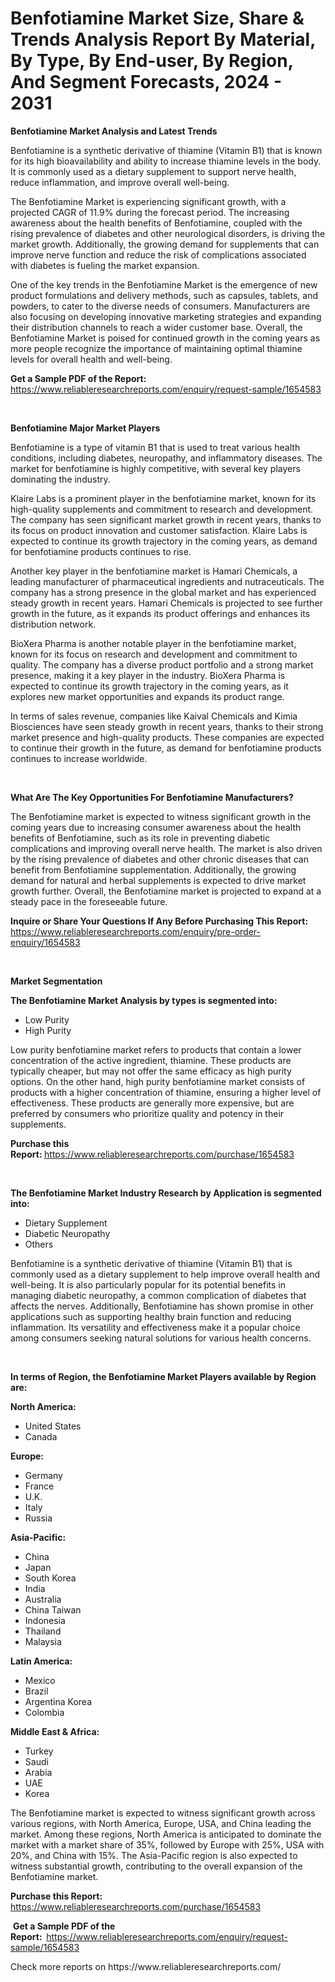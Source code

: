 <p><h1>Benfotiamine Market Size, Share & Trends Analysis Report By Material, By Type, By End-user, By Region, And Segment Forecasts, 2024 - 2031</h1></p><p><strong>Benfotiamine Market Analysis and Latest Trends</strong></p>
<p><p>Benfotiamine is a synthetic derivative of thiamine (Vitamin B1) that is known for its high bioavailability and ability to increase thiamine levels in the body. It is commonly used as a dietary supplement to support nerve health, reduce inflammation, and improve overall well-being.</p><p>The Benfotiamine Market is experiencing significant growth, with a projected CAGR of 11.9% during the forecast period. The increasing awareness about the health benefits of Benfotiamine, coupled with the rising prevalence of diabetes and other neurological disorders, is driving the market growth. Additionally, the growing demand for supplements that can improve nerve function and reduce the risk of complications associated with diabetes is fueling the market expansion.</p><p>One of the key trends in the Benfotiamine Market is the emergence of new product formulations and delivery methods, such as capsules, tablets, and powders, to cater to the diverse needs of consumers. Manufacturers are also focusing on developing innovative marketing strategies and expanding their distribution channels to reach a wider customer base. Overall, the Benfotiamine Market is poised for continued growth in the coming years as more people recognize the importance of maintaining optimal thiamine levels for overall health and well-being.</p></p>
<p><strong>Get a Sample PDF of the Report:&nbsp;</strong> <a href="https://www.reliableresearchreports.com/enquiry/request-sample/1654583">https://www.reliableresearchreports.com/enquiry/request-sample/1654583</a></p>
<p>&nbsp;</p>
<p><strong>Benfotiamine Major Market Players</strong></p>
<p><p>Benfotiamine is a type of vitamin B1 that is used to treat various health conditions, including diabetes, neuropathy, and inflammatory diseases. The market for benfotiamine is highly competitive, with several key players dominating the industry.</p><p>Klaire Labs is a prominent player in the benfotiamine market, known for its high-quality supplements and commitment to research and development. The company has seen significant market growth in recent years, thanks to its focus on product innovation and customer satisfaction. Klaire Labs is expected to continue its growth trajectory in the coming years, as demand for benfotiamine products continues to rise.</p><p>Another key player in the benfotiamine market is Hamari Chemicals, a leading manufacturer of pharmaceutical ingredients and nutraceuticals. The company has a strong presence in the global market and has experienced steady growth in recent years. Hamari Chemicals is projected to see further growth in the future, as it expands its product offerings and enhances its distribution network.</p><p>BioXera Pharma is another notable player in the benfotiamine market, known for its focus on research and development and commitment to quality. The company has a diverse product portfolio and a strong market presence, making it a key player in the industry. BioXera Pharma is expected to continue its growth trajectory in the coming years, as it explores new market opportunities and expands its product range.</p><p>In terms of sales revenue, companies like Kaival Chemicals and Kimia Biosciences have seen steady growth in recent years, thanks to their strong market presence and high-quality products. These companies are expected to continue their growth in the future, as demand for benfotiamine products continues to increase worldwide.</p></p>
<p>&nbsp;</p>
<p><strong>What Are The Key Opportunities For Benfotiamine Manufacturers?</strong></p>
<p><p>The Benfotiamine market is expected to witness significant growth in the coming years due to increasing consumer awareness about the health benefits of Benfotiamine, such as its role in preventing diabetic complications and improving overall nerve health. The market is also driven by the rising prevalence of diabetes and other chronic diseases that can benefit from Benfotiamine supplementation. Additionally, the growing demand for natural and herbal supplements is expected to drive market growth further. Overall, the Benfotiamine market is projected to expand at a steady pace in the foreseeable future.</p></p>
<p><strong>Inquire or Share Your Questions If Any Before Purchasing This Report:</strong> <a href="https://www.reliableresearchreports.com/enquiry/pre-order-enquiry/1654583">https://www.reliableresearchreports.com/enquiry/pre-order-enquiry/1654583</a></p>
<p>&nbsp;</p>
<p><strong>Market Segmentation</strong></p>
<p><strong>The Benfotiamine Market Analysis by types is segmented into:</strong></p>
<p><ul><li>Low Purity</li><li>High Purity</li></ul></p>
<p><p>Low purity benfotiamine market refers to products that contain a lower concentration of the active ingredient, thiamine. These products are typically cheaper, but may not offer the same efficacy as high purity options. On the other hand, high purity benfotiamine market consists of products with a higher concentration of thiamine, ensuring a higher level of effectiveness. These products are generally more expensive, but are preferred by consumers who prioritize quality and potency in their supplements.</p></p>
<p><strong>Purchase this Report:&nbsp;</strong><a href="https://www.reliableresearchreports.com/purchase/1654583">https://www.reliableresearchreports.com/purchase/1654583</a></p>
<p>&nbsp;</p>
<p><strong>The Benfotiamine Market Industry Research by Application is segmented into:</strong></p>
<p><ul><li>Dietary Supplement</li><li>Diabetic Neuropathy</li><li>Others</li></ul></p>
<p><p>Benfotiamine is a synthetic derivative of thiamine (Vitamin B1) that is commonly used as a dietary supplement to help improve overall health and well-being. It is also particularly popular for its potential benefits in managing diabetic neuropathy, a common complication of diabetes that affects the nerves. Additionally, Benfotiamine has shown promise in other applications such as supporting healthy brain function and reducing inflammation. Its versatility and effectiveness make it a popular choice among consumers seeking natural solutions for various health concerns.</p></p>
<p>&nbsp;</p>
<p><strong>In terms of Region, the Benfotiamine Market Players available by Region are:</strong></p>
<p>
    <p> <strong> North America: </strong>
        <ul>
            <li>United States</li>
            <li>Canada</li>
        </ul>
        </p> 
    <p> <strong> Europe: </strong>
        <ul>
            <li>Germany</li>
            <li>France</li>
            <li>U.K.</li>
            <li>Italy</li>
            <li>Russia</li>
        </ul>
        </p> 
    <p> <strong> Asia-Pacific: </strong>
        <ul>
            <li>China</li>
            <li>Japan</li>
            <li>South Korea</li>
            <li>India</li>
            <li>Australia</li>
            <li>China Taiwan</li>
            <li>Indonesia</li>
            <li>Thailand</li>
            <li>Malaysia</li>
        </ul>
        </p> 
    <p> <strong> Latin America: </strong>
        <ul>
            <li>Mexico</li>
            <li>Brazil</li>
            <li>Argentina Korea</li>
            <li>Colombia</li>
        </ul>
        </p> 
    <p> <strong> Middle East & Africa: </strong>
        <ul>
            <li>Turkey</li>
            <li>Saudi</li>
            <li>Arabia</li>
            <li>UAE</li>
            <li>Korea</li>
        </ul>
    </p>
    </p>
<p><p>The Benfotiamine market is expected to witness significant growth across various regions, with North America, Europe, USA, and China leading the market. Among these regions, North America is anticipated to dominate the market with a market share of 35%, followed by Europe with 25%, USA with 20%, and China with 15%. The Asia-Pacific region is also expected to witness substantial growth, contributing to the overall expansion of the Benfotiamine market.</p></p>
<p><strong>Purchase this Report: </strong><a href="https://www.reliableresearchreports.com/purchase/1654583">https://www.reliableresearchreports.com/purchase/1654583</a></p>
<p>&nbsp;<strong>Get a Sample PDF of the Report:&nbsp;&nbsp;</strong><a href="https://www.reliableresearchreports.com/enquiry/request-sample/1654583">https://www.reliableresearchreports.com/enquiry/request-sample/1654583</a></p>
<p><strong></strong></p>
<p>Check more reports on https://www.reliableresearchreports.com/</p>